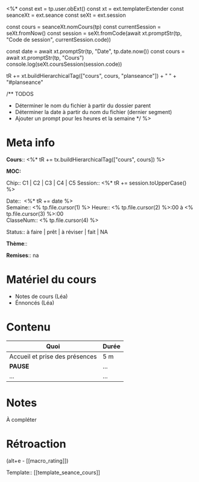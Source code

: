 <%*
const ext = tp.user.obExt()
const xt = ext.templaterExtender
const seanceXt = ext.seance
const seXt = ext.session

const cours = seanceXt.nomCours(tp)
const currentSession = seXt.fromNow()
const session = seXt.fromCode(await xt.promptStr(tp, "Code de session", currentSession.code))

const date = await xt.promptStr(tp, "Date", tp.date.now())
const cours = await xt.promptStr(tp, "Cours")
console.log(seXt.coursSession(session.code))

tR += xt.buildHierarchicalTag(["cours", cours, "planseance"]) + " " + "#planseance"

/** TODOS
 * Déterminer le nom du fichier à partir du dossier parent
 * Déterminer la date à partir du nom du fichier (dernier segment)
 * Ajouter un prompt pour les heures et la semaine
*/
%>
# Meta info

**Cours**:: <%* tR += tx.buildHierarchicalTag(["cours", cours]) %> 

**MOC:** 

Chip:: <span class="chip cours-1">C1</span> |  <span class="chip cours-2">C2</span> |  <span class="chip cours-3">C3</span> |  <span class="chip cours-4">C4</span> |  <span class="chip cours-5">C5</span> 
Session:: <%* tR += session.toUpperCase() %>

Date::  <%* tR += date %>  
Semaine:: <% tp.file.cursor(1) %>
Heure:: <% tp.file.cursor(2) %>:00 à <% tp.file.cursor(3) %>:00  
ClasseNum:: <% tp.file.cursor(4) %>

Status:: <span class="chip not-ready">à faire</span> | <span class="chip ready">prêt</span> | <span class="chip to-review">à réviser</span> | <span class="chip done">fait</span> | <span class="chip na">NA</span>

**Thème**::

**Remises**:: <span class="chip na">na</span>

# Matériel du cours
* Notes de cours (Léa)
* Énnoncés (Léa)
# Contenu
| Quoi                           | Durée |
| ------------------------------ | ----- |
| Accueil et prise des présences | 5 m   |
| **PAUSE**                      | ...   |
| ...                            | ...   |
# Notes
À compléter

# Rétroaction
(alt+e - [[macro_rating]])

Template:: [[template_seance_cours]]